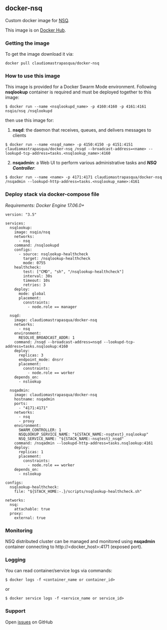 [issues]: https://github.com/kladiv/docker-nsq/issues
[NSQ]: http://nsq.io/
[Docker Hub]: https://hub.docker.com/r/claudiomastrapasqua/docker-nsq/


## docker-nsq

Custom docker image for [NSQ].

This image is on [Docker Hub].

### Getting the image

To get the image download it via:

`docker pull claudiomastrapasqua/docker-nsq`

### How to use this image

This image is provided for a Docker Swarm Mode environment. Following **nsqlookup** container is required and must be deployed together to this image:

`$ docker run --name <nsqlookupd_name> -p 4160:4160 -p 4161:4161 nsqio/nsq /nsqlookupd`

then use this image for:

1. **nsqd**: the daemon that receives, queues, and delivers messages to clients

`$ docker run --name <nsqd_name> -p 4150:4150 -p 4151:4151 claudiomastrapasqua/docker-nsq /nsqd --broadcast-address=<name> --lookupd-tcp-address=tasks.<nsqlookup_name>:4160`

2. **nsqadmin**: a Web UI to perform various administrative tasks and ***NSQ Controller***:

`$ docker run --name <name> -p 4171:4171 claudiomastrapasqua/docker-nsq /nsqadmin --lookupd-http-address=tasks.<nsqlookup_name>:4161`

### Deploy stack via docker-compose file

*Requirements: Docker Engine 17.06.0+*

```
version: "3.5"

services:
  nsqlookup:
    image: nsqio/nsq
    networks:
      - nsq
    command: /nsqlookupd
    configs:
      - source: nsqlookup-healthcheck
        target: /nsqlookup-healthcheck
        mode: 0755
    healthcheck:
        test: ["CMD", "sh", "/nsqlookup-healthcheck"]
        interval: 30s
        timeout: 10s
        retries: 3
    deploy:
      mode: global
      placement:
        constraints:
          - node.role == manager

  nsqd:
    image: claudiomastrapasqua/docker-nsq
    networks:
      - nsq
    environment:
      RESOLVE_BROADCAST_ADDR: 1
    command: /nsqd --broadcast-address=nsqd --lookupd-tcp-address=tasks.nsqlookup:4160
    deploy:
      replicas: 3
      endpoint_mode: dnsrr
      placement:
        constraints:
          - node.role == worker
    depends_on:
      - nslookup

  nsqadmin:
    image: claudiomastrapasqua/docker-nsq
    hostname: nsqadmin
    ports:
      - "4171:4171"
    networks:
      - nsq
      - proxy
    environment:
      SWARM_CONTROLLER: 1
      NSQLOOKUP_SERVICE_NAME: "${STACK_NAME:-nsqtest}_nsqlookup"
      NSQ_SERVICE_NAME: "${STACK_NAME:-nsqtest}_nsqd"
    command: /nsqadmin --lookupd-http-address=tasks.nsqlookup:4161
    deploy:
      replicas: 1
      placement:
        constraints:
          - node.role == worker
    depends_on:
      - nslookup

configs:
  nsqlookup-healthcheck:
    file: "${STACK_HOME:-.}/scripts/nsqlookup-healthcheck.sh"

networks:
  nsq:
    attachable: true
  proxy:
    external: true
```

### Monitoring

NSQ distributed cluster can be managed and monitored using **nsqadmin** container connecting to http://<docker_host>:4171 (exposed port).

### Logging

You can read container/service logs via commands:

`$ docker logs -f <container_name or container_id>`

or

`$ docker service logs -f <service_name or service_id>`

### Support

Open [issues] on GitHub
